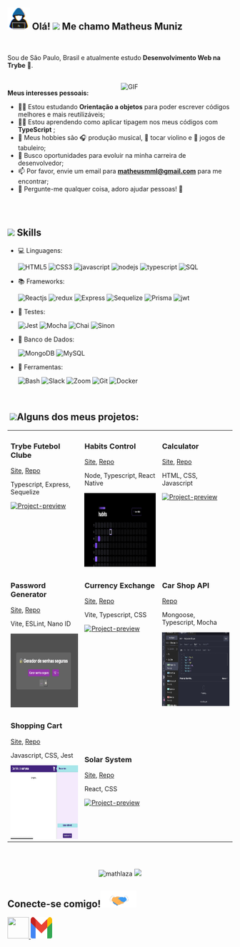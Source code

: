 ## <picture><img src = "https://github.com/0xAbdulKhalid/0xAbdulKhalid/raw/main/assets/mdImages/about_me.gif" width = 50px></picture> Olá! <img src="https://media.giphy.com/media/hvRJCLFzcasrR4ia7z/giphy.gif" width="25"> Me chamo **Matheus Muniz**

<br>

Sou de São Paulo, Brasil e atualmente estudo **Desenvolvimento Web na Trybe** 🚀.

<br />

  <img align="right" alt="GIF" src="https://media1.giphy.com/media/R03zWv5p1oNSQd91EP/giphy.gif?cid=ecf05e474xsvafr63i29dv3s0obwd1dhyfg4xfu0xsrlgq0c&rid=giphy.gif&ct=g" width="250px" />

**Meus interesses pessoais:**
- 👨‍💻 Estou estudando **Orientação a objetos** para poder escrever códigos melhores e mais reutilizáveis;
- 👨‍🎓 Estou aprendendo como aplicar tipagem nos meus códigos com **TypeScript** ; 
- 🧗 Meus hobbies são 🎧 produção musical, 🎻 tocar violino e 🎲 jogos de tabuleiro;
- 💼 Busco oportunidades para evoluir na minha carreira de desenvolvedor;
- 📫 Por favor, envie um email para **matheusmml@gmail.com** para me encontrar;
- 💬 Pergunte-me qualquer coisa, adoro ajudar pessoas! 💙
<!-- - 📝 Veja meu Curriculum Vitae <a href="https://gitconnected.com/johnatas-henrique/resume" target="_blank">clicando aqui</a> para mais informações. -->

<br />
<br />

## <img src="https://media2.giphy.com/media/QssGEmpkyEOhBCb7e1/giphy.gif?cid=ecf05e47a0n3gi1bfqntqmob8g9aid1oyj2wr3ds3mg700bl&rid=giphy.gif" width ="25"><b> Skills</b>

-  💻 Linguagens:

    ![HTML5](https://img.shields.io/badge/html5-%23E34F26.svg?style=for-the-badge&logo=html5&logoColor=white)
    ![CSS3](https://img.shields.io/badge/css3-%231572B6.svg?style=for-the-badge&logo=css3&logoColor=white)
    ![javascript](https://img.shields.io/badge/javascript%20-%23323330.svg?&style=for-the-badge&logo=javascript&logoColor=%23F7DF1E)
    ![nodejs](https://img.shields.io/badge/node.js%20-%2343853D.svg?&style=for-the-badge&logo=node.js&logoColor=white)
    ![typescript](https://img.shields.io/badge/TypeScript-007ACC?style=for-the-badge&logo=typescript&logoColor=white)
    ![SQL](https://img.shields.io/badge/SQL-025E8C.svg?style=for-the-badge&logo=SQL&logoColor=white)

- 📚 Frameworks:

   ![Reactjs](https://img.shields.io/badge/react%20-%2320232a.svg?&style=for-the-badge&logo=react&logoColor=%2361DAFB)
   ![redux](https://img.shields.io/badge/Redux-593D88?style=for-the-badge&logo=redux&logoColor=white)
   ![Express](https://img.shields.io/badge/Express.js-000000?style=for-the-badge&logo=express&logoColor=white)
   ![Sequelize](https://img.shields.io/badge/Sequelize-52B0E7?style=for-the-badge&logo=Sequelize&logoColor=white)
   ![Prisma](https://img.shields.io/badge/Prisma-3982CE?style=for-the-badge&logo=Prisma&logoColor=white)
   ![jwt](https://img.shields.io/badge/JWT-000000?style=for-the-badge&logo=JSON%20web%20tokens&logoColor=white)


- 🧪 Testes:
                                                                                                                                
  ![Jest](https://img.shields.io/badge/Jest-323330?style=for-the-badge&logo=Jest&logoColor=white)
  ![Mocha](https://img.shields.io/badge/mocha.js-323330?style=for-the-badge&logo=mocha&logoColor=Brown)
  ![Chai](https://img.shields.io/badge/chai.js-323330?style=for-the-badge&logo=chai&logoColor=red)
  ![Sinon](https://img.shields.io/badge/sinon.js-323330?style=for-the-badge&logo=sinon)
                                                                                                                                
- 💽 Banco de Dados:

  ![MongoDB](https://img.shields.io/badge/MongoDB-%234ea94b.svg?&style=for-the-badge&logo=mongodb&logoColor=white)
  ![MySQL](https://img.shields.io/badge/MySQL-005C84?style=for-the-badge&logo=mysql&logoColor=white)
                                                                                                                                               
- 🔧 Ferramentas:
  
  ![Bash](https://img.shields.io/badge/GNU%20Bash-4EAA25?style=for-the-badge&logo=GNU%20Bash&logoColor=white)
  ![Slack](https://img.shields.io/badge/Slack-4A154B?style=for-the-badge&logo=slack&logoColor=white)
  ![Zoom](https://img.shields.io/badge/Zoom-2D8CFF?style=for-the-badge&logo=zoom&logoColor=white)
  ![Git](https://img.shields.io/badge/GIT-E44C30?style=for-the-badge&logo=git&logoColor=white)
  ![Docker](https://img.shields.io/badge/Docker-2CA5E0?style=for-the-badge&logo=docker&logoColor=white)
  

<br />                                                                                                                               


## <img src="https://media3.giphy.com/media/Lka9lcOAdjgcqyTnJt/giphy.gif?cid=790b761109bb4da2a24c01c26ce13e3e3c1e5356c19d587f&rid=giphy.gif&ct=s" width="55" style="padding-left: 5px"><b>Alguns dos meus projetos:</b>


<table>
  <tr> 
    <td valign="top">
      <h3>Trybe Futebol Clube</h3>
      <p>
        <a href="https://abashed-books-production.up.railway.app/">Site</a>,
        <a href="https://github.com/mathlaza/backEnd-Trybe-Futebol-Clube">Repo</a>
      </p>
      <p>Typescript, Express, Sequelize</p>
      <a href="https://github.com/mathlaza/backEnd-Trybe-Futebol-Clube">
        <img width="100%" height="165px" src="./devimages/TFC.gif" alt="Project-preview"/>
      </a>
    </td>
    <td valign="top">
      <h3>Habits Control</h3>
      <p>
        <a href="https://rock-seat-nlw-habits-app.vercel.app/">Site</a>,
        <a href="https://github.com/mathlaza/RockSeat_NLW_Habits_App">Repo</a>
      </p>
      <p>Node, Typescript, React Native</p>
      <a href="https://github.com/mathlaza/RockSeat_NLW_Habits_App">
        <img width="100%" height="165px" src="./devimages/habits2.gif" alt="Project-preview"/>
      </a>
    </td>
    <td valign="top">
      <h3>Calculator</h3>
      <p>
        <a href="https://calculadora-delta-two.vercel.app/">Site</a>,
        <a href="https://github.com/mathlaza/calculadora">Repo</a>
      </p>
      <p>HTML, CSS, Javascript</p>
      <a href="https://github.com/mathlaza/calculadora">
        <img width="100%" height="165px" src="./devimages/calc.gif" alt="Project-preview"/>
      </a>
    </td>
  </tr>
  <tr> 
    <td valign="top">
      <h3>Password Generator</h3>
      <p>
        <a href="https://gerador-senhas-nine.vercel.app/">Site</a>,
        <a href="https://github.com/mathlaza/Gerador_Senhas">Repo</a>
      </p>
      <p>Vite, ESLint, Nano ID</p>
      <a href="https://github.com/mathlaza/Gerador_Senhas">
        <img width="100%" height="165px" src="./devimages/generate.gif" alt="Project-preview"/>
      </a>
    </td>
    <td valign="top">
      <h3>Currency Exchange</h3>
      <p>
        <a href="https://currency-exchange-tau-ten.vercel.app/">Site</a>,
        <a href="https://github.com/mathlaza/Currency_Exchange">Repo</a>
      </p>
      <p>Vite, Typescript, CSS</p>
      <a href="https://github.com/mathlaza/Currency_Exchange">
        <img width="100%" height="165px" src="./devimages/exchange.gif" alt="Project-preview"/>
      </a>
    </td>
    <td valign="top">
      <h3>Car Shop API</h3>
      <p>
        <a href="https://github.com/mathlaza/backend-Car-Shop">Repo</a>
      </p>
      <p>Mongoose, Typescript, Mocha</p>
      <a href="https://github.com/mathlaza/backend-Car-Shop">
        <img width="100%" height="165px" src="./devimages/car_shop_api.gif" alt="Project-preview"/>
      </a>
    </td>
  </tr>
  <tr> 
    <td>
      <h3>Shopping Cart</h3>
      <p>
        <a href="https://frontend-shopping-cart-ruby.vercel.app/">Site</a>,
        <a href="https://github.com/mathlaza/frontend-Shopping-Cart">Repo</a>
      </p>
      <p>Javascript, CSS, Jest</p>
      <a href="https://github.com/mathlaza/frontend-Shopping-Cart">
        <img width="100%" height="165px" src="./devimages/carrinho_compras.gif" alt="Project-preview"/>
      </a>
    </td>
    <td>
      <h3>Solar System</h3>
      <p>
        <a href="https://frontend-solar-system.vercel.app/">Site</a>,
        <a href="https://github.com/mathlaza/frontend-Solar-System">Repo</a>
      </p>
      <p>React, CSS</p>
      <a href="https://github.com/mathlaza/frontend-Solar-System">
        <img width="100%" height="165px" src="./devimages/solar_system.gif" alt="Project-preview"/>
      </a>
    </td>
  </tr>
</table>

<br />

## <span>
  <div  align="center">
   <img src="https://github-readme-stats-sigma-five.vercel.app/api?username=mathlaza&theme=radical&show_icons=true" alt="mathlaza" width="382" />
   <img src="https://github-readme-stats-sigma-five.vercel.app/api/top-langs/?username=mathlaza&layout=compact&theme=radical" width="310" />
  </div>
</span>   

## <b> Conecte-se comigo!</b><img src="https://github.com/0xAbdulKhalid/0xAbdulKhalid/raw/main/assets/mdImages/handshake.gif" width ="80">

<a href="https://www.linkedin.com/in/mathlaza/" target="_blank">
  <img src="https://i.ibb.co/Kx2GSrT/linkedin.png" width="48px" height="48px">
</a>
<a href="mailto:matheusmml@gmail.com" target="_blank">
  <img src="https://raw.githubusercontent.com/mathlaza/mathlaza/main/devimages/gmail-icon.svg" width="48px" height="48px">
</a>
